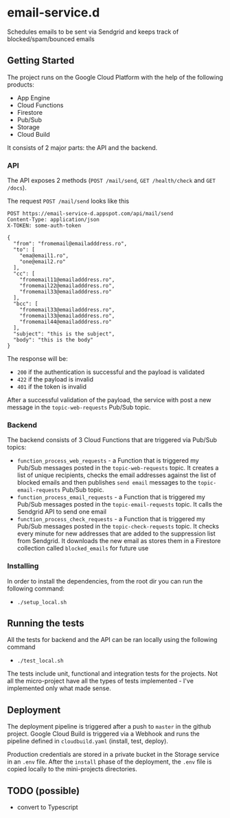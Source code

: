 # email-service.d

Schedules emails to be sent via Sendgrid and keeps track of blocked/spam/bounced emails

## Getting Started

The project runs on the Google Cloud Platform with the help of the following products:

- App Engine
- Cloud Functions
- Firestore
- Pub/Sub
- Storage
- Cloud Build

It consists of 2 major parts: the API and the backend. 

### API
The API exposes 2 methods (`POST /mail/send`, `GET /health/check` and `GET /docs`).

The request `POST /mail/send` looks like this

````
POST https://email-service-d.appspot.com/api/mail/send
Content-Type: application/json
X-TOKEN: some-auth-token

{
  "from": "fromemail@emailadddress.ro",
  "to": [
    "ema@email1.ro",
    "one@email2.ro"
  ],
  "cc": [
    "fromemail11@emailadddress.ro",
    "fromemail22@emailadddress.ro",
    "fromemail33@emailadddress.ro"
  ],
  "bcc": [
    "fromemail33@emailadddress.ro",
    "fromemail33@emailadddress.ro",
    "fromemail44@emailadddress.ro"
  ],
  "subject": "this is the subject",
  "body": "this is the body"
}
````
The response will be:

- `200` if the authentication is successful and the payload is validated
- `422` if the payload is invalid
- `401` if the token is invalid

After a successful validation of the payload, the service with post a new message in the `topic-web-requests` Pub/Sub topic.

### Backend
The backend consists of 3 Cloud Functions that are triggered via Pub/Sub topics:

- `function_process_web_requests` - a Function that is triggered my Pub/Sub messages posted in the `topic-web-requests` topic. It creates a list of unique recipients, checks the email addresses against the list of blocked emails and then publishes `send email` messages to the `topic-email-requests` Pub/Sub topic.
- `function_process_email_requests` - a Function that is triggered my Pub/Sub messages posted in the `topic-email-requests` topic. It calls the Sendgrid API to send one email 
- `function_process_check_requests` - a Function that is triggered my Pub/Sub messages posted in the `topic-check-requests` topic. It checks every minute for new addresses that are added to the suppression list from Sendgrid. It downloads the new email as stores them in a Firestore collection called `blocked_emails` for future use 

### Installing

In order to install the dependencies, from the root dir you can run the following command:

- `./setup_local.sh`

## Running the tests

All the tests for backend and the API can be ran locally using the following command

- `./test_local.sh`

The tests include unit, functional and integration tests for the projects. Not all the micro-project have all the types of tests implemented - I've implemented only what made sense.

## Deployment

The deployment pipeline is triggered after a push to `master` in the github project. Google Cloud Build is triggered via a Webhook and runs the pipeline defined in `cloudbuild.yaml` (install, test, deploy).

Production credentials are stored in a private bucket in the Storage service in an `.env` file. After the `install` phase of the deployment, the `.env` file is copied locally to the mini-projects directories.  

## TODO (possible)  

- convert to Typescript
